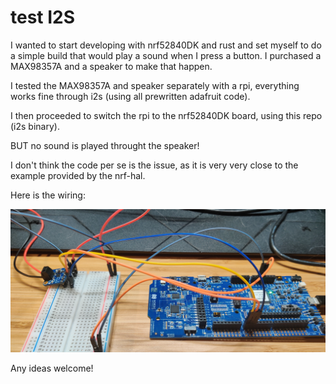 # test I2S

I wanted to start developing with nrf52840DK and rust and set myself to do a simple build that would play a sound when I press a button.
I purchased a MAX98357A and a speaker to make that happen.

I tested the MAX98357A and speaker separately with a rpi, everything works fine through i2s (using all prewritten adafruit code).

I then proceeded to switch the rpi to the nrf52840DK board, using this repo (i2s binary).

BUT no sound is played throught the speaker!

I don't think the code per se is the issue, as it is very very close to the example provided by the nrf-hal.

Here is the wiring:

![test i2s](./testi2s.jpg)

Any ideas welcome!

